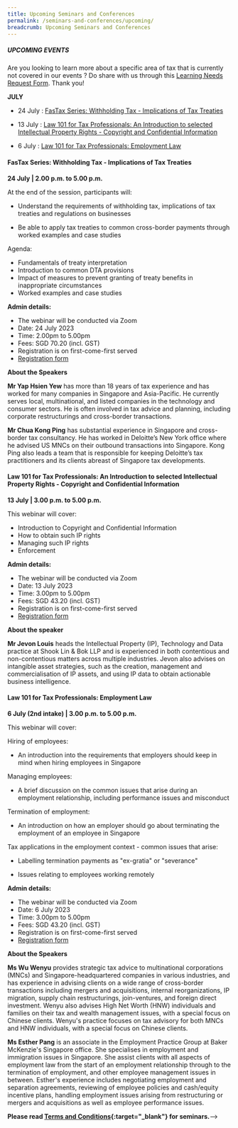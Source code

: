 ```yaml
---
title: Upcoming Seminars and Conferences
permalink: /seminars-and-conferences/upcoming/
breadcrumb: Upcoming Seminars and Conferences
---
```

##### **UPCOMING EVENTS**
Are you looking to learn more about a specific area of tax that is currently not covered in our events ? 
Do share with us through this [Learning Needs Request Form](https://form.gov.sg/5d2c51283703d80011e52615). Thank you!

**JULY**

* 24 July : [FasTax Series: Withholding Tax - Implications of Tax Treaties](#24july-ta-id)

* 13 July : [Law 101 for Tax Professionals: An Introduction to selected Intellectual Property Rights - Copyright and Confidential Information](#13july-ta-id)

* 6 July : [Law 101 for Tax Professionals: Employment Law](#6july-ta-id)



<a id="24july-ta-id"></a>
#### **FasTax Series: Withholding Tax - Implications of Tax Treaties**
**24 July | 2.00 p.m. to 5.00 p.m.**

At the end of the session, participants will:

*   Understand the requirements of withholding tax, implications of tax treaties and regulations on businesses

* Be able to apply tax treaties to common cross-border payments through worked examples and case studies

Agenda:
* Fundamentals of treaty interpretation
* Introduction to common DTA provisions
* Impact of measures to prevent granting of treaty benefits in inappropriate circumstances
* Worked examples and case studies

**Admin details:**
* The webinar will be conducted via Zoom
* Date: 24 July 2023
* Time: 2.00pm to 5.00pm
* Fees: SGD 70.20 (incl. GST)
* Registration is on first-come-first served
* [Registration form](https://form.gov.sg/647ee71082fb210012bd9024)

**About the Speakers**

**Mr Yap Hsien Yew** has more than 18 years of tax experience and has worked for many companies in Singapore and Asia-Pacific. He currently serves local, multinational, and listed companies in the technology and consumer sectors. He is often involved in tax advice and planning, including corporate restructurings and cross-border transactions.

**Mr Chua Kong Ping** has substantial experience in Singapore and cross-border tax consultancy. He has worked in Deloitte’s New York office where he advised US MNCs on their outbound transactions into Singapore. Kong Ping also leads a team that is responsible for keeping Deloitte’s tax practitioners and its clients abreast of Singapore tax developments.


<a id="13july-ta-id"></a>
#### **Law 101 for Tax Professionals: An Introduction to selected Intellectual Property Rights - Copyright and Confidential Information**
**13 July | 3.00 p.m. to 5.00 p.m.**

This webinar will cover:

* Introduction to Copyright and Confidential Information
* How to obtain such IP rights
* Managing such IP rights
* Enforcement

**Admin details:**
* The webinar will be conducted via Zoom
* Date: 13 July 2023
* Time: 3.00pm to 5.00pm
* Fees: SGD 43.20 (incl. GST)
* Registration is on first-come-first served
* [Registration form](https://form.gov.sg/648082b806c814001291d677)

**About the speaker**

**Mr Jevon Louis** heads the Intellectual Property (IP), Technology and Data practice at Shook Lin &amp; Bok LLP and is experienced in both contentious and non-contentious matters across multiple industries. Jevon also advises on intangible asset strategies, such as the creation, management and commercialisation of IP assets, and using IP data to obtain actionable business intelligence.


<a id="6july-ta-id"></a>
#### **Law 101 for Tax Professionals: Employment Law**
**6 July (2nd intake) | 3.00 p.m. to 5.00 p.m.**

This webinar will cover:

Hiring of employees:

* An introduction into the requirements that employers should keep in mind when hiring employees in Singapore

Managing employees:

* A brief discussion on the common issues that arise during an employment relationship, including performance issues and misconduct

Termination of employment:

* An introduction on how an employer should go about terminating the employment of an employee in Singapore

Tax applications in the employment context - common issues that arise:

* Labelling termination payments as "ex-gratia" or "severance"

* Issues relating to employees working remotely

**Admin details:**

* The webinar will be conducted via Zoom
* Date: 6 July 2023
* Time: 3.00pm to 5.00pm
* Fees: SGD 43.20 (incl. GST)
* Registration is on first-come-first served
* [Registration form](https://form.gov.sg/64807faf577a9b0011998308)

**About the Speakers**

**Ms Wu Wenyu** provides strategic tax advice to multinational corporations (MNCs) and Singapore-headquartered companies in various industries, and has experience in advising clients on a wide range of cross-border transactions including mergers and acquisitions, internal reorganizations, IP migration, supply chain restructurings, join-ventures, and foreign direct investment. Wenyu also advises High Net Worth (HNW) individuals and families on their tax and wealth management issues, with a special focus on Chinese clients. Wenyu's practice focuses on tax advisory for both MNCs and HNW individuals, with a special focus on Chinese clients.


**Ms Esther Pang** is an associate in the Employment Practice Group at Baker McKenzie's Singapore office. She specialises in employment and immigration issues in Singapore. She assist clients with all aspects of employment law from the start of an employment relationship through to the termination of employment, and other employee management issues in between. Esther's experience includes negotiating employment and separation agreements, reviewing of employee policies and cash/equity incentive plans, handling employment issues arising from restructuring or mergers and acquisitions as well as employee performance issues.




**Please read [Terms and Conditions](https://production-iras-tax-academy.netlify.com/executive-tax-programmes/terms-and-conditions/){:target="_blank"} for seminars.**--&gt;